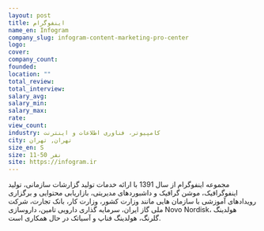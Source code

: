 ```yaml
---
layout: post
title: اینفوگرام
name_en: Infogram
company_slug: infogram-content-marketing-pro-center
logo: 
cover: 
company_count:
founded:
location: ""
total_review: 
total_interview: 
salary_avg: 
salary_min: 
salary_max: 
rate: 
view_count: 
industry: کامپیوتر، فناوری اطلاعات و اینترنت
city: تهران, تهران
size_en: S
size: 11-50 نفر
site: https://infogram.ir
---
```


مجموعه اینفوگرام از سال 1391 با ارائه خدمات تولید گزارشات سازمانی، تولید اینفوگرافیک، موشن گرافیک و داشبوردهای مدیریتی، بازاریابی محتوایی و برگزاری رویدادهای آموزشی با سازمان هایی مانند وزارت کشور، وزارت کار، بانک تجارت، شرکت ملی گاز ایران، سرمایه گذاری دارویی تامین، داروسازی Novo Nordisk، هولدینگ گلرنگ، هولدینگ فناپ و آسیاتک در حال همکاری است.